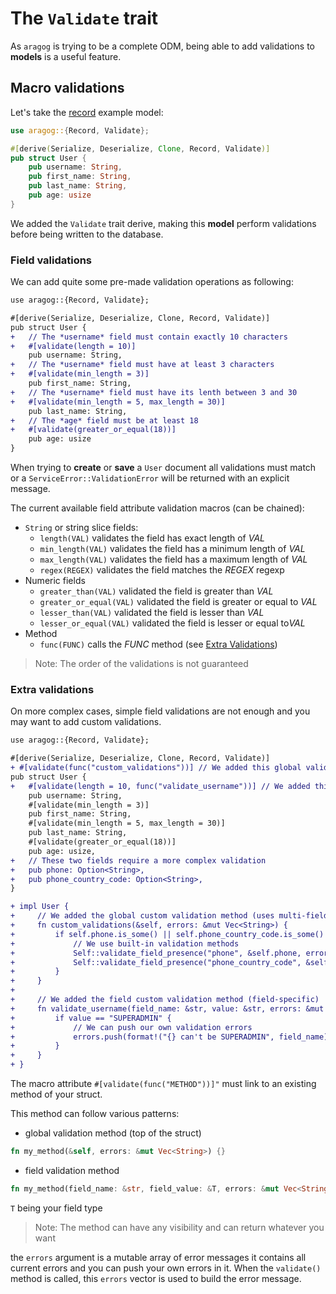 # The `Validate` trait

As `aragog` is trying to be a complete ODM, being able to add validations to **models** is a useful feature.

## Macro validations

Let's take the [record](../record_trait/index.md) example model:

```rust
use aragog::{Record, Validate};

#[derive(Serialize, Deserialize, Clone, Record, Validate)]
pub struct User {
    pub username: String,
    pub first_name: String,
    pub last_name: String,
    pub age: usize
}
```
We added the `Validate` trait derive, making this **model** perform validations before being written to the database.

### Field validations

We can add quite some pre-made validation operations as following:
```diff
use aragog::{Record, Validate};

#[derive(Serialize, Deserialize, Clone, Record, Validate)]
pub struct User {
+   // The *username* field must contain exactly 10 characters
+   #[validate(length = 10)]
    pub username: String,
+   // The *username* field must have at least 3 characters
+   #[validate(min_length = 3)]
    pub first_name: String,
+   // The *username* field must have its lenth between 3 and 30
+   #[validate(min_length = 5, max_length = 30)]
    pub last_name: String,
+   // The *age* field must be at least 18
+   #[validate(greater_or_equal(18))]
    pub age: usize
}
```

When trying to **create** or **save** a `User` document all validations must match 
or a `ServiceError::ValidationError` will be returned with an explicit message.

The current available field attribute validation macros (can be chained):
- `String` or string slice fields:
    - `length(VAL)` validates the field has exact length of *VAL*
    - `min_length(VAL)` validates the field has a minimum length of *VAL*
    - `max_length(VAL)` validates the field has a maximum length of *VAL*
    - `regex(REGEX)` validates the field matches the *REGEX* regexp
- Numeric fields
    - `greater_than(VAL)` validated the field is greater than *VAL*
    - `greater_or_equal(VAL)` validated the field is greater or equal to *VAL*
    - `lesser_than(VAL)` validated the field is lesser than *VAL*
    - `lesser_or_equal(VAL)` validated the field is lesser or equal to*VAL*
- Method
    - `func(FUNC)` calls the *FUNC* method (see [Extra Validations](#extra-validations))
    
> Note: The order of the validations is not guaranteed

### Extra validations

On more complex cases, simple field validations are not enough and you may want to add custom validations.

```diff
use aragog::{Record, Validate};

#[derive(Serialize, Deserialize, Clone, Record, Validate)]
+ #[validate(func("custom_validations"))] // We added this global validation attribute on top of the struct
pub struct User {
+   #[validate(length = 10, func("validate_username"))] // We added this field validation attribute
    pub username: String,
    #[validate(min_length = 3)]
    pub first_name: String,
    #[validate(min_length = 5, max_length = 30)]
    pub last_name: String,
    #[validate(greater_or_equal(18))]
    pub age: usize,
+   // These two fields require a more complex validation
+   pub phone: Option<String>,
+   pub phone_country_code: Option<String>,
}

+ impl User {
+     // We added the global custom validation method (uses multi-fields)
+     fn custom_validations(&self, errors: &mut Vec<String>) {
+         if self.phone.is_some() || self.phone_country_code.is_some() {
+             // We use built-in validation methods
+             Self::validate_field_presence("phone", &self.phone, errors);
+             Self::validate_field_presence("phone_country_code", &self.phone_country_code, erros);
+         }
+     }
+     
+     // We added the field custom validation method (field-specific)
+     fn validate_username(field_name: &str, value: &str, errors: &mut Vec<String>) {
+         if value == "SUPERADMIN" {
+             // We can push our own validation errors
+             errors.push(format!("{} can't be SUPERADMIN", field_name))
+         }   
+     }
+ }
```

The macro attribute `#[validate(func("METHOD"))]"` must link to an existing method of your struct.

This method can follow various patterns:

- global validation method (top of the struct)
```rust
fn my_method(&self, errors: &mut Vec<String>) {}
```
- field validation method
```rust
fn my_method(field_name: &str, field_value: &T, errors: &mut Vec<String>) {}
```
`T` being your field type

> Note: The method can have any visibility and can return whatever you want 

the `errors` argument is a mutable array of error messages it contains all current errors and you can push your own errors in it.
When the `validate()` method is called, this `errors` vector is used to build the error message.